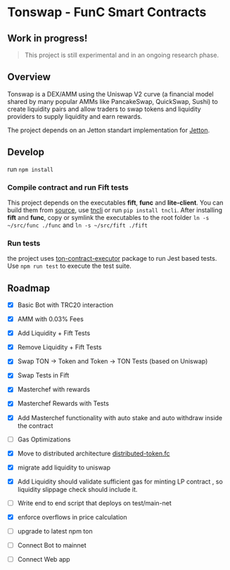 # Tonswap - FunC Smart Contracts

## Work in progress!

> This project is still experimental and in an ongoing research phase.

## Overview

Tonswap is a DEX/AMM using the Uniswap V2 curve (a financial model shared by many popular AMMs like PancakeSwap, QuickSwap, Sushi) to create liquidity pairs and allow traders to swap tokens and liquidity providers to supply liquidity and earn rewards.

The project depends on an Jetton standart implementation for [Jetton](https://github.com/ton-blockchain/token-contract/tree/jettons/ft).

## Develop

run `npm install`

### Compile contract and run Fift tests

This project depends on the executables **fift**, **func** and **lite-client**. You can build them from [source](https://ton.org/docs/#/howto/getting-started), use [tncli](https://github.com/disintar/tncli) or run `pip install tncli`. After installing **fift** and **func**, copy or symlink the executables to the root folder `ln -s ~/src/func ./func` and `ln -s ~/src/fift ./fift`

### Run tests

the project uses [ton-contract-executor](https://github.com/tonwhales/ton-contract-executor) package to run Jest based tests.
Use `npm run test` to execute the test suite.

## Roadmap

-   [x] Basic Bot with TRC20 interaction
-   [x] AMM with 0.03% Fees
-   [x] Add Liquidity + Fift Tests
-   [x] Remove Liquidity + Fift Tests
-   [x] Swap TON -> Token and Token -> TON Tests (based on Uniswap)
-   [x] Swap Tests in Fift
-   [x] Masterchef with rewards
-   [x] Masterchef Rewards with Tests
-   [x] Add Masterchef functionality with auto stake and auto withdraw inside the contract
-   [ ] Gas Optimizations
-   [x] Move to distributed architecture [distributed-token.fc](https://github.com/cod1ng-studio/TRC20/blob/master/distributed-token.fc)

-   [x] migrate add liquidity to uniswap
-   [x] Add Liquidity should validate sufficient gas for minting LP contract , so liquidity slippage check should include it.
-   [ ] Write end to end script that deploys on test/main-net
-   [x] enforce overflows in price calculation
-   [ ] upgrade to latest npm ton
-   [ ] Connect Bot to mainnet
-   [ ] Connect Web app
